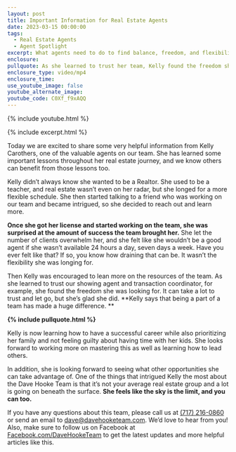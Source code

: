 ```yaml
---
layout: post
title: Important Information for Real Estate Agents
date: 2023-03-15 00:00:00
tags:
  - Real Estate Agents
  - Agent Spotlight
excerpt: What agents need to do to find balance, freedom, and flexibility.
enclosure:
pullquote: As she learned to trust her team, Kelly found the freedom she was looking for.
enclosure_type: video/mp4
enclosure_time:
use_youtube_image: false
youtube_alternate_image:
youtube_code: C0Xf_f9xAQQ
---
```

{% include youtube.html %}

{% include excerpt.html %}

Today we are excited to share some very helpful information from Kelly Carothers, one of the valuable agents on our team. She has learned some important lessons throughout her real estate journey, and we know others can benefit from those lessons too.&nbsp;

Kelly didn’t always know she wanted to be a Realtor. She used to be a teacher, and real estate wasn’t even on her radar, but she longed for a more flexible schedule. She then started talking to a friend who was working on our team and became intrigued, so she decided to reach out and learn more.&nbsp;

**Once she got her license and started working on the team, she was surprised at the amount of success the team brought her.** She let the number of clients overwhelm her, and she felt like she wouldn’t be a good agent if she wasn’t available 24 hours a day, seven days a week. Have you ever felt like that? If so, you know how draining that can be. It wasn’t the flexibility she was longing for.&nbsp;

Then Kelly was encouraged to lean more on the resources of the team. As she learned to trust our showing agent and transaction coordinator, for example, she found the freedom she was looking for. It can take a lot to trust and let go, but she’s glad she did. **Kelly says that being a part of a team has made a huge difference. **

**{% include pullquote.html %}**

Kelly is now learning how to have a successful career while also prioritizing her family and not feeling guilty about having time with her kids. She looks forward to working more on mastering this as well as learning how to lead others.&nbsp;

In addition, she is looking forward to seeing what other opportunities she can take advantage of. One of the things that intrigued Kelly the most about the Dave Hooke Team is that it’s not your average real estate group and a lot is going on beneath the surface. **She feels like the sky is the limit, and you can too.&nbsp;**

If you have any questions about this team, please call us at [(717) 216-0860](tel:717-216-0860) or send an email to dave@davehooketeam.com. We’d love to hear from you! Also, make sure to follow us on Facebook at [Facebook.com/DaveHookeTeam](https://www.facebook.com/davehooketeam) to get the latest updates and more helpful articles like this.